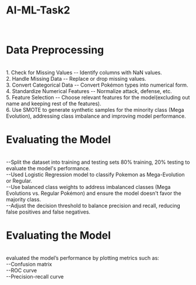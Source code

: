 # AI-ML-Task2
<br>
<h1>Data Preprocessing</h1>
<br>
1. Check for Missing Values -- Identify columns with NaN values.<br>
2. Handle Missing Data -- Replace or drop missing values.<br>
3. Convert Categorical Data -- Convert Pokémon types into numerical form.<br>
4. Standardize Numerical Features -- Normalize attack, defense, etc.<br>
5. Feature Selection -- Choose relevant features for the model(excluding out name and keeping rest of the features).<br>
6. Use SMOTE to generate synthetic samples for the minority class (Mega Evolution), addressing class imbalance and improving model performance.
<h1>Evaluating the Model</h1>
<br>
--Split the dataset into training and testing sets  80% training, 20% testing to evaluate the model's performance.<br>
--Used Logistic Regression model to classify Pokemon as Mega-Evolution or Regular.<br>
--Use balanced class weights to address imbalanced classes (Mega Evolutions vs. Regular Pokémon) and ensure the model doesn't favor the majority class.<br>
--Adjust the decision threshold to balance precision and recall, reducing false positives and false negatives.<br>
<h1>Evaluating the Model</h1>
<br>
evaluated the model’s performance by plotting metrics such as: <br>
--Confusion matrix <br>
--ROC curve <br>
--Precision-recall curve<br>

